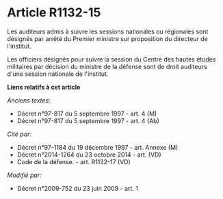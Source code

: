 # Article R1132-15

Les auditeurs admis à suivre les sessions nationales ou régionales sont désignés par arrêté du Premier ministre sur
proposition du directeur de l'institut. 

Les officiers désignés pour suivre la session du Centre des hautes études militaires par décision du ministre de la défense
sont de droit auditeurs d'une session nationale de l'institut.

**Liens relatifs à cet article**

_Anciens textes_:

  - Décret n°97-817 du 5 septembre 1997 - art. 4 (M)
  - Décret n°97-817 du 5 septembre 1997 - art. 4 (Ab)

_Cité par_:

  - Décret n°97-1184 du 19 décembre 1997 - art. Annexe (M)
  - Décret n°2014-1264 du 23 octobre 2014 - art. (VD)
  - Code de la défense. - art. R1132-17 (VD)

_Modifié par_:

  - Décret n°2009-752 du 23 juin 2009 - art. 1
